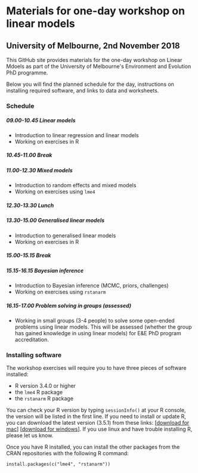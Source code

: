 # Materials for one-day workshop on linear models

## University of Melbourne, 2nd November 2018

This GitHub site provides materials for the one-day workshop on Linear Mdoels as part of the University of Melbourne's Environment and Evolution PhD programme.

Below you will find the planned schedule for the day, instructions on installing required software, and links to data and worksheets.

### Schedule

##### 09.00-10.45 **Linear models**
 - Introduction to linear regression and linear models
 - Working on exercises in R

##### 10.45-11.00 **Break**

##### 11.00-12.30 **Mixed models**
 - Introduction to random effects and mixed models
 - Working on exercises using `lme4`

##### 12.30-13.30 **Lunch**

##### 13.30-15.00 **Generalised linear models**
 - Introduction to generalised linear models
 - Working on exercises in R

##### 15.00-15.15 **Break**

##### 15.15-16.15 **Bayesian inference**
 - Introduction to Bayesian inference (MCMC, priors, challenges)
 - Working on exercises using `rstanarm`

##### 16.15-17.00 **Problem solving in groups** (assessed)
 - Working in small groups (3-4 people) to solve some open-ended problems using linear models. This will be assessed (whether the group has gained knowledge in using linear models) for E&E PhD program accreditation.
 
 
### Installing software

The workshop exercises will require you to have three pieces of software installed:

 - R version 3.4.0 or higher
 - the `lme4` R package
 - the `rstanarm` R package

You can check your R version by typing `sessionInfo()` at your R console, the version will be listed in the first line. If you need to install or update R, you can download the latest version (3.5.1) from these links: [[download for mac](https://cloud.r-project.org/bin/macosx/R-3.5.1.pkg)] [[download for windows](https://cloud.r-project.org/bin/windows/base/R-3.5.1-win.exe)]. If you use linux and have trouble installing R, please let us know.

Once you have R installed, you can install the other packages from the CRAN repositories with the following R command:

```
install.packages(c("lme4", "rstanarm"))
```


